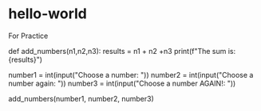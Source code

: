 # hello-world
For Practice 

def add_numbers(n1,n2,n3): 
    results = n1 + n2 +n3 
    print(f"The sum is: {results}")

number1 = int(input("Choose a number: ")) 
number2 = int(input("Choose a number again: ")) 
number3 = int(input("Choose a number AGAIN!: "))

add_numbers(number1, number2, number3)
